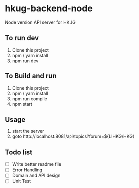 # hkug-backend-node
Node version API server for HKUG

## To run dev
1. Clone this project
2. npm / yarn install
3. npm run dev

## To Build and run
1. Clone this project
2. npm / yarn install
3. npm run compile
4. npm start

## Usage
1. start the server
2. goto http://localhost:8081/api/topics?forum=${LIHKG/HKG}

## Todo list
* [ ] Write better readme file
* [ ] Error Handling
* [ ] Domain and API design
* [ ] Unit Test
